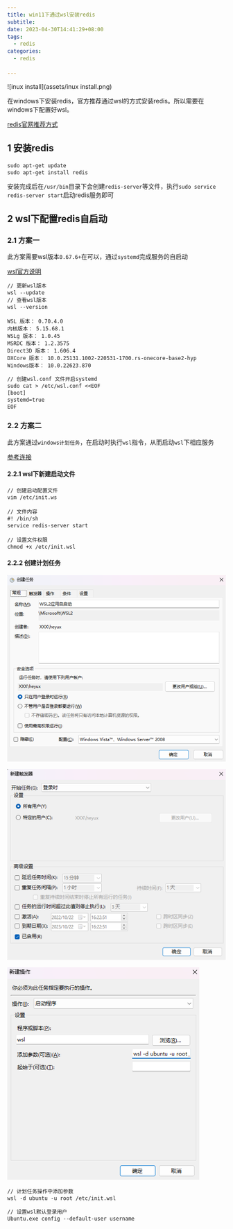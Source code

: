 ```yaml
---
title: win11下通过wsl安装redis
subtitle: 
date: 2023-04-30T14:41:29+08:00
tags:
  - redis
categories:
  - redis

---
```


![inux install](assets/inux install.png)

在windows下安装redis，官方推荐通过wsl的方式安装redis。所以需要在windows下配置好wsl。



<!--more-->

[redis官网推荐方式](https://redis.io/docs/getting-started/installation/install-redis-on-windows/)

## 1 安装redis



```shell
sudo apt-get update
sudo apt-get install redis
```

安装完成后在`/usr/bin`目录下会创建`redis-server`等文件，执行`sudo service redis-server start`启动redis服务即可



## 2 wsl下配置redis自启动

### 2.1 方案一

此方案需要wsl版本` 0.67.6+ `在可以，通过`systemd`完成服务的自启动

[wsl官方说明](https://learn.microsoft.com/zh-cn/windows/wsl/wsl-config)

```shell
// 更新wsl版本
wsl --update
// 查看wsl版本
wsl --version

WSL 版本： 0.70.4.0
内核版本： 5.15.68.1
WSLg 版本： 1.0.45
MSRDC 版本： 1.2.3575
Direct3D 版本： 1.606.4
DXCore 版本： 10.0.25131.1002-220531-1700.rs-onecore-base2-hyp
Windows版本： 10.0.22623.870
```



```shell
// 创建wsl.conf 文件开启systemd
sudo cat > /etc/wsl.conf <<EOF
[boot]
systemd=true
EOF
```



### 2.2 方案二

此方案通过`windows计划任务`，在启动时执行`wsl`指令，从而启动`wsl`下相应服务

[参考连接](https://hk.v2ex.com/t/882117)

#### 2.2.1 wsl下新建启动文件

```shell
// 创建启动配置文件
vim /etc/init.ws

// 文件内容
#! /bin/sh
service redis-server start

// 设置文件权限
chmod +x /etc/init.wsl
```



#### 2.2.2 创建计划任务


![image-20221022162239060](assets/image-20221022162239060.png)

![image-20221022162344353](assets/image-20221022162344353.png)

![image-20221022192904085](assets/image-20221022192904085.png)


```shell
// 计划任务操作中添加参数
wsl -d ubuntu -u root /etc/init.wsl
```



```shell
// 设置wsl默认登录用户
Ubuntu.exe config --default-user username
```


